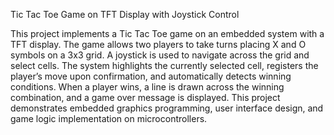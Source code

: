 Tic Tac Toe Game on TFT Display with Joystick Control

This project implements a Tic Tac Toe game on an embedded system with a TFT display. The game allows two players to take turns placing X and O symbols on a 3x3 grid. A joystick is used to navigate across the grid and select cells. The system highlights the currently selected cell, registers the player’s move upon confirmation, and automatically detects winning conditions. When a player wins, a line is drawn across the winning combination, and a game over message is displayed. This project demonstrates embedded graphics programming, user interface design, and game logic implementation on microcontrollers.
